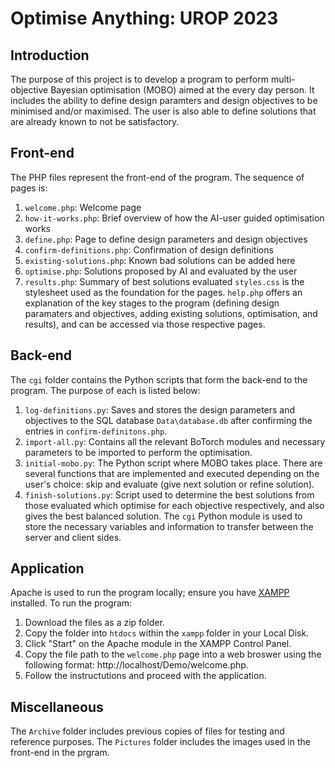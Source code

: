 # Optimise Anything: UROP 2023

## Introduction
The purpose of this project is to develop a program to perform multi-objective Bayesian optimisation (MOBO) aimed at the every day person. It includes the ability to define design paramters and design objectives to be minimised and/or maximised. The user is also able to define solutions that are already known to not be satisfactory. 

## Front-end
The PHP files represent the front-end of the program. The sequence of pages is:
1. `welcome.php`: Welcome page
2. `how-it-works.php`: Brief overview of how the AI-user guided optimisation works
3. `define.php`: Page to define design parameters and design objectives
4. `confirm-definitions.php`: Confirmation of design definitions
5. `existing-solutions.php`: Known bad solutions can be added here
6. `optimise.php`: Solutions proposed by AI and evaluated by the user
7. `results.php`: Summary of best solutions evaluated
`styles.css` is the stylesheet used as the foundation for the pages. `help.php` offers an explanation of the key stages to the program (defining design paramaters and objectives, adding existing solutions, optimisation, and results), and can be accessed via those respective pages.

## Back-end
The `cgi` folder contains the Python scripts that form the back-end to the program. The purpose of each is listed below:
1. `log-definitions.py`: Saves and stores the design parameters and objectives to the SQL database `Data\database.db` after confirming the entries in `confirm-definitons.php`.
2. `import-all.py`: Contains all the relevant BoTorch modules and necessary parameters to be imported to perform the optimisation.
3. `initial-mobo.py`: The Python script where MOBO takes place. There are several functions that are implemented and executed depending on the user's choice: skip and evaluate (give next solution or refine solution). 
4. `finish-solutions.py`: Script used to determine the best solutions from those evaluated which optimise for each objective respectively, and also gives the best balanced solution.
The `cgi` Python module is used to store the necessary variables and information to transfer between the server and client sides. 

## Application
Apache is used to run the program locally; ensure you have [XAMPP]([url](https://www.apachefriends.org/)) installed. To run the program: 
1. Download the files as a zip folder.
2. Copy the folder into `htdocs` within the `xampp` folder in your Local Disk.
3. Click "Start" on the Apache module in the XAMPP Control Panel.
4. Copy the file path to the `welcome.php` page into a web broswer using the following format: http://localhost/Demo/welcome.php.
5. Follow the instructutions and proceed with the application.

## Miscellaneous
The `Archive` folder includes previous copies of files for testing and reference purposes. The `Pictures` folder includes the images used in the front-end in the prgram. 
